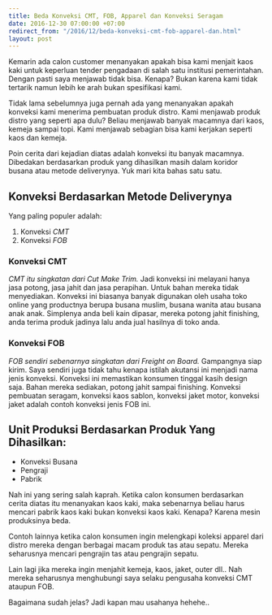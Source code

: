 ```yaml
---
title: Beda Konveksi CMT, FOB, Apparel dan Konveksi Seragam
date: 2016-12-30 07:00:00 +07:00
redirect_from: "/2016/12/beda-konveksi-cmt-fob-apparel-dan.html"
layout: post
---
```


Kemarin ada calon customer menanyakan apakah bisa kami menjait kaos kaki untuk keperluan tender pengadaan di salah satu institusi pemerintahan. Dengan pasti saya menjawab tidak bisa. Kenapa? Bukan karena kami tidak tertarik namun lebih ke arah bukan spesifikasi kami.

<!--more-->
Tidak lama sebelumnya juga pernah ada yang menanyakan apakah konveksi kami menerima pembuatan produk distro. Kami menjawab produk distro yang seperti apa dulu? Beliau menjawab banyak macamnya dari kaos, kemeja sampai topi. Kami menjawab sebagian bisa kami kerjakan seperti kaos dan kemeja.

Poin cerita dari kejadian diatas adalah konveksi itu banyak macamnya. Dibedakan berdasarkan produk yang dihasilkan masih dalam koridor busana atau metode deliverynya. Yuk mari kita bahas satu satu.

## Konveksi Berdasarkan Metode Deliverynya
Yang paling populer adalah:
1. Konveksi *CMT*
2. Konveksi *FOB*

### Konveksi CMT
*CMT itu singkatan dari Cut Make Trim.* Jadi konveksi ini melayani hanya jasa potong, jasa jahit dan jasa perapihan. Untuk bahan mereka tidak menyediakan. Konveksi ini biasanya banyak digunakan oleh usaha toko online yang productnya berupa busana muslim, busana wanita atau busana anak anak. Simplenya anda beli kain dipasar, mereka potong jahit finishing, anda terima produk jadinya lalu anda jual hasilnya di toko anda.

### Konveksi FOB
*FOB sendiri sebenarnya singkatan dari Freight on Board.* Gampangnya siap kirim. Saya sendiri juga tidak tahu kenapa istilah akutansi ini menjadi nama jenis konveksi. Konveksi ini memastikan konsumen tinggal kasih design saja. Bahan mereka sediakan, potong jahit sampai finishing. Konveksi pembuatan seragam, konveksi kaos sablon, konveksi jaket motor, konveksi jaket adalah contoh konveksi jenis FOB ini.

## Unit Produksi Berdasarkan Produk Yang Dihasilkan:
- Konveksi Busana
- Pengraji
- Pabrik

Nah ini yang sering salah kaprah. Ketika calon konsumen berdasarkan cerita diatas itu menanyakan kaos kaki, maka sebenarnya beliau harus mencari pabrik kaos kaki bukan konveksi kaos kaki. Kenapa? Karena mesin produksinya beda.

Contoh lainnya ketika calon konsumen ingin melengkapi koleksi apparel dari distro mereka dengan berbagai macam produk tas atau sepatu. Mereka seharusnya mencari pengrajin tas atau pengrajin sepatu.

Lain lagi jika mereka ingin menjahit kemeja, kaos, jaket, outer dll.. Nah mereka seharusnya menghubungi saya selaku pengusaha konveksi CMT ataupun FOB.

Bagaimana sudah jelas? Jadi kapan mau usahanya hehehe..
